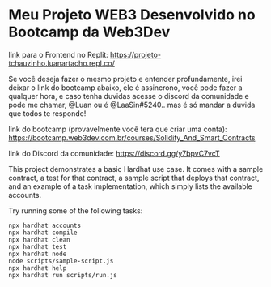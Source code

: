 # Meu Projeto WEB3 Desenvolvido no Bootcamp da Web3Dev

link para o Frontend no Replit: https://projeto-tchauzinho.luanartacho.repl.co/

Se você deseja fazer o mesmo projeto e entender profundamente, irei deixar o link do bootcamp abaixo, ele é assincrono, você pode fazer a qualquer hora, e caso tenha duvidas acesse o discord da comunidade e pode me chamar, @Luan ou é @LaaSin#5240.. mas é só mandar a duvida que todos te responde!

link do bootcamp (provavelmente você tera que criar uma conta): https://bootcamp.web3dev.com.br/courses/Solidity_And_Smart_Contracts

link do Discord da comunidade: https://discord.gg/y7bpvC7vcT


This project demonstrates a basic Hardhat use case. It comes with a sample contract, a test for that contract, a sample script that deploys that contract, and an example of a task implementation, which simply lists the available accounts.

Try running some of the following tasks:

```shell
npx hardhat accounts
npx hardhat compile
npx hardhat clean
npx hardhat test
npx hardhat node
node scripts/sample-script.js
npx hardhat help
npx hardhat run scripts/run.js
```
